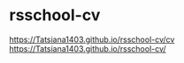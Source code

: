 # rsschool-cv
https://Tatsiana1403.github.io/rsschool-cv/cv
https://Tatsiana1403.github.io/rsschool-cv/
